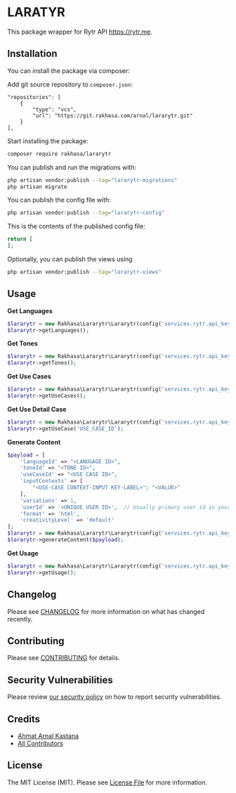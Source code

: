 # LARATYR

This package wrapper for Rytr API https://rytr.me.

## Installation

You can install the package via composer:

Add git source repository to `composer.json`:
```
"repositories": [
    {
        "type": "vcs",
        "url": "https://git.rakhasa.com/arnal/lararytr.git"
    }
],
```
Start installing the package:
```bash
composer require rakhasa/lararytr
```

You can publish and run the migrations with:

```bash
php artisan vendor:publish --tag="lararytr-migrations"
php artisan migrate
```

You can publish the config file with:

```bash
php artisan vendor:publish --tag="lararytr-config"
```

This is the contents of the published config file:

```php
return [
];
```

Optionally, you can publish the views using

```bash
php artisan vendor:publish --tag="lararytr-views"
```

## Usage

**Get Languages**
```php
$lararytr = new Rakhasa\Lararytr\Lararytr(config('services.rytr.api_key'));
$lararytr->getLanguages();
```

**Get Tones**
```php
$lararytr = new Rakhasa\Lararytr\Lararytr(config('services.rytr.api_key'));
$lararytr->getTones();
```

**Get Use Cases**
```php
$lararytr = new Rakhasa\Lararytr\Lararytr(config('services.rytr.api_key'));
$lararytr->getUseCases();
```

**Get Use Detail Case**
```php
$lararytr = new Rakhasa\Lararytr\Lararytr(config('services.rytr.api_key'));
$lararytr->getUseCase('USE_CASE_ID');
```

**Generate Content**
```php
$payload = [
    'languageId' => "<LANUGAGE ID>",
    'toneId' => "<TONE ID>",
    'useCaseId' => "<USE CASE ID>",
    'inputContexts' => [
        "<USE-CASE CONTEXT-INPUT KEY-LABEL>": "<VALUE>"
    ],
    'variations' => 1, 
    'userId' => '<UNIQUE USER ID>',  // Usually primary user id in your database
    'format' => 'html', 
    'creativityLevel' => 'default'
];
$lararytr = new Rakhasa\Lararytr\Lararytr(config('services.rytr.api_key'));
$lararytr->generateContent($payload);
```

**Get Usage**
```php
$lararytr = new Rakhasa\Lararytr\Lararytr(config('services.rytr.api_key'));
$lararytr->getUsage();
```

## Changelog

Please see [CHANGELOG](CHANGELOG.md) for more information on what has changed recently.

## Contributing

Please see [CONTRIBUTING](CONTRIBUTING.md) for details.

## Security Vulnerabilities

Please review [our security policy](../../security/policy) on how to report security vulnerabilities.

## Credits

- [Ahmat Arnal Kastana](https://github.com/arnal)
- [All Contributors](../../contributors)

## License

The MIT License (MIT). Please see [License File](LICENSE.md) for more information.

